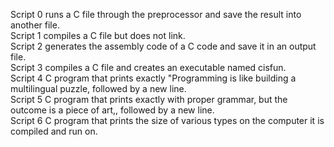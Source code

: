 Script 0 runs a C file through the preprocessor and save the result into another file.  
Script 1 compiles a C file but does not link.  
Script 2 generates the assembly code of a C code and save it in an output file.  
Script 3 compiles a C file and creates an executable named cisfun.  
Script 4 C program that prints exactly "Programming is like building a multilingual puzzle, followed by a new line.  
Script 5 C program that prints exactly with proper grammar, but the outcome is a piece of art,, followed by a new line.  
Script 6 C program that prints the size of various types on the computer it is compiled and run on.  
  
